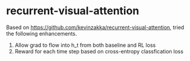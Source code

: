 # recurrent-visual-attention
Based on https://github.com/kevinzakka/recurrent-visual-attention, tried the following enhancements.
1. Allow grad to flow into h_t from both baseline and RL loss
2. Reward for each time step based on cross-entropy classfication loss

